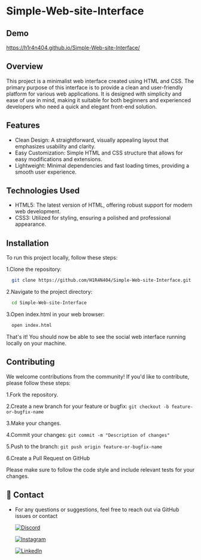 # Simple-Web-site-Interface

## Demo
https://h1r4n404.github.io/Simple-Web-site-Interface/

## Overview
This project is a minimalist web interface created using HTML and CSS. The primary purpose of this interface is to provide a clean and user-friendly platform for various web applications. It is designed with simplicity and ease of use in mind, making it suitable for both beginners and experienced developers who need a quick and elegant front-end solution.


## Features

- Clean Design: A straightforward, visually appealing layout that emphasizes usability and clarity.
- Easy Customization: Simple HTML and CSS structure that allows for easy modifications and extensions.
- Lightweight: Minimal dependencies and fast loading times, providing a smooth user experience.

## Technologies Used

- HTML5: The latest version of HTML, offering robust support for modern web development.
- CSS3: Utilized for styling, ensuring a polished and professional appearance.

## Installation

To run this project locally, follow these steps:

1.Clone the repository:
```bash
  git clone https://github.com/H1R4N404/Simple-Web-site-Interface.git
```
2.Navigate to the project directory: 
```bash
  cd Simple-Web-site-Interface
```
3.Open index.html in your web browser:
```bash
  open index.html
```
That's it! You should now be able to see the social web interface running locally on your machine.

## Contributing

We welcome contributions from the community! If you'd like to contribute, please follow these steps:

1.Fork the repository.

2.Create a new branch for your feature or bugfix: `git checkout -b feature-or-bugfix-name
`

3.Make your changes.

4.Commit your changes: `git commit -m "Description of changes"
`

5.Push to the branch: `git push origin feature-or-bugfix-name
`

6.Create a Pull Request on GitHub

Please make sure to follow the code style and include relevant tests for your changes.

## 🔗 Contact

- For any questions or suggestions, feel free to reach out via GitHub issues or contact

    [![Discord](https://img.shields.io/badge/Discord-%237289DA.svg?logo=discord&logoColor=white)](https://discord.gg/abhi3218)

    [![Instagram](https://img.shields.io/badge/Instagram-%23E4405F.svg?logo=Instagram&logoColor=white)](https://instagram.com/mr_lofyy) 

    [![LinkedIn](https://img.shields.io/badge/LinkedIn-%230077B5.svg?logo=linkedin&logoColor=white)](https://linkedin.com/in/hiran-abhisheka-3bb78b303 ) 


